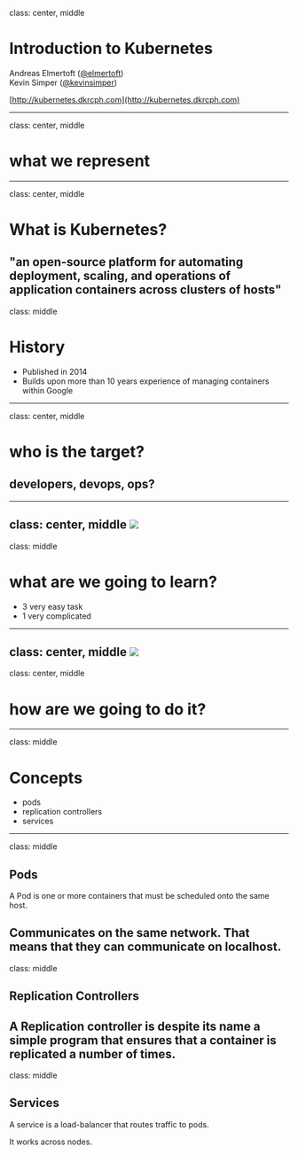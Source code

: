 class: center, middle
# Introduction to Kubernetes

Andreas Elmertoft ([@elmertoft](https://twitter.com/elmertoft))  
Kevin Simper ([@kevinsimper](https://twitter.com/kevinsimper))

[http://kubernetes.dkrcph.com](http://kubernetes.dkrcph.com)

---
class: center, middle
# what we represent
---
class: center, middle
# What is Kubernetes?
"an open-source platform for automating deployment, scaling, and operations of application containers across clusters of hosts"
---
class: middle
# History

- Published in 2014
- Builds upon more than 10 years experience of managing containers within Google
---
class: center, middle
# who is the target?
## developers, devops, ops?
---
class: center, middle
![](http://i.imgur.com/wWbzzAR.png)
---
class: middle
# what are we going to learn?
- 3 very easy task
- 1 very complicated
---
class: center, middle
![](http://i.imgur.com/4xOVeut.png)
---
class: center, middle
# how are we going to do it?
---
class: middle
# Concepts

- pods
- replication controllers
- services
---
class: middle
## Pods

A Pod is one or more containers that must be scheduled onto the same host.

Communicates on the same network. That means that they can communicate on localhost.
---
class: middle
## Replication Controllers

A Replication controller is despite its name a simple program that ensures that a container is replicated a number of times.
---
class: middle
## Services

A service is a load-balancer that routes traffic to pods.

It works across nodes.
